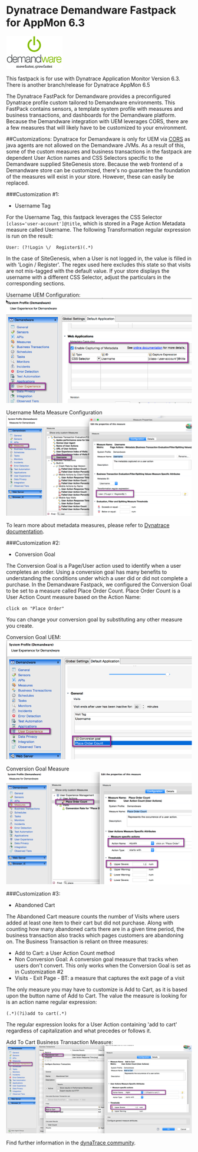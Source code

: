 # Dynatrace Demandware Fastpack for AppMon 6.3


![images_community/download/attachments/215745785/icon.png](/images_community/download/attachments/215745785/icon.png)

This fastpack is for use with Dynatrace Application Monitor Version 6.3. There is another branch/release for Dynatrace AppMon 6.5

The Dynatrace FastPack for Demandware provides a preconfigured Dynatrace profile custom tailored to Demandware environments. This FastPack contains sensors, a template system profile with measures and business transactions, and dashboards for the Demandware platform. Because the Demandware integration with UEM leverages CORS, there are a few measures that will likely have to be customized to your environment. 

##Customizations:
Dynatrace for Demandware is only for UEM via [CORS](https://en.wikipedia.org/wiki/Cross-origin_resource_sharing) as java agents are not allowed on the Demandware JVMs. As a result of this, some of the custom measures and business transactions in the fastpack are dependent User Action names and CSS Selectors specific to the Demandware supplied SiteGenesis store. Because the web frontend of a Demandware store can be customized, there's no guarantee the foundation of the measures will exist in your store.  However, these can easily be replaced.

###Customization #1:

- Username Tag

For the Username Tag, this fastpack leverages the CSS Selector ```[class='user-account']@title```, which is stored in a Page Action Metadata measure called Username.  The following Transformation regular expression is run on the result:

```
User: (?!Login \/  Register$)(.*)
```

In the case of SiteGenesis, when a User is not logged in, the value is filled in with 'Login / Register'. The regex used here excludes this state so that visits are not mis-tagged with the default value. If your store displays the username with a different CSS Selector, adjust the particulars in the corresponding sections.

Username UEM Configuration:
![Username UEM Configuration](/images_community/download/attachments/215745785/Username_UEM_Configuration.png)

Username Meta Measure Configuration
![Username Meta Measure](/images_community/download/attachments/215745785/Username_Meta_Measure.png)

To learn more about metadata measures, please refer to [Dynatrace documentation](https://community.dynatrace.com/community/display/DOCDT63/System+Profile+-+User+Experience#SystemProfile-UserExperience-WebSettings).

###Customization #2: 

- Conversion Goal

The Conversion Goal is a Page/User action used to identify when a user completes an order. Using a conversion goal has many benefits to understanding the conditions under which a user did or did not complete a purchase. 
In the Demandware Fastpack, we configured the Conversion Goal to be set to a measure called Place Order Count. Place Order Count is a User Action Count measure based on the Action Name:

```
click on "Place Order"
```

You can change your conversion goal by substituting any other measure you create.

Conversion Goal UEM:
![Conversion Goal UEM](/images_community/download/attachments/215745785/ConversionGoal_UEM.png)

Conversion Goal Measure
![Conversion Goal Measure](/images_community/download/attachments/215745785/ConversionGoal_Measure.png)

###Customization #3:

- Abandoned Cart
 
 The Abandoned Cart measure counts the number of Visits where users added at least one item to their cart but did not purchase. Along with counting how many abandoned carts there are in a given time period, the business transaction also tracks which pages customers are abandoning on.
 The Business Transaction is reliant on three measures:
- Add to Cart: a User Action Count method
- Non Conversion Goal: A conversion goal measure that tracks when users don't convert. This only works when the Conversion Goal is set as in Customization #2
- Visits - Exit Page - BT: a measure that captures the exit page of a visit

The only measure you may have to customize is Add to Cart, as it is based upon the button name of Add to Cart. The value the measure is looking for is an action name regular expression:

```
(.*)(?i)add to cart(.*)
```

The regular expression looks for a User Action containing 'add to cart' regardless of capitalization and what precedes or follows it.

Add To Cart Business Transaction Measure:
![Add To Cart BT](/images_community/download/attachments/215745785/AddToCartBT.png)


Find further information in the [dynaTrace community](https://community.dynatrace.com/community/display/DL/Demandware+FastPack). 




